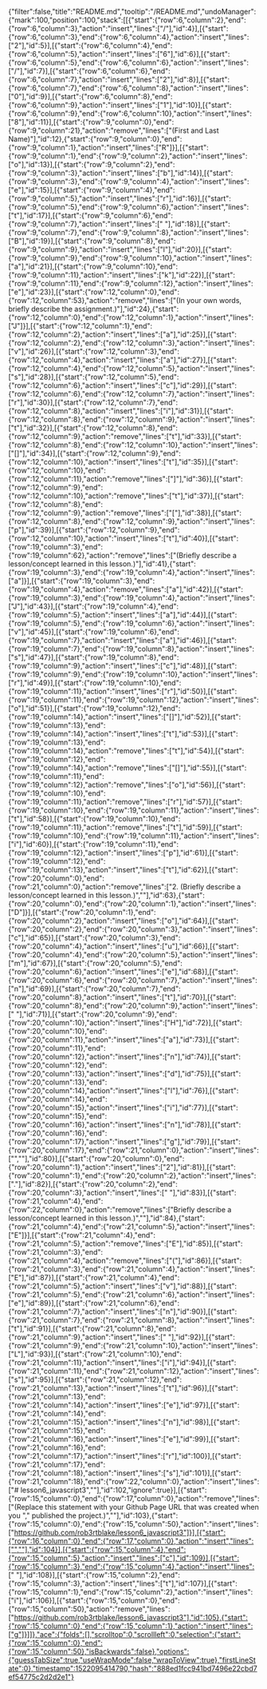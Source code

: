 {"filter":false,"title":"README.md","tooltip":"/README.md","undoManager":{"mark":100,"position":100,"stack":[[{"start":{"row":6,"column":2},"end":{"row":6,"column":3},"action":"insert","lines":["/"],"id":4}],[{"start":{"row":6,"column":3},"end":{"row":6,"column":4},"action":"insert","lines":["2"],"id":5}],[{"start":{"row":6,"column":4},"end":{"row":6,"column":5},"action":"insert","lines":["6"],"id":6}],[{"start":{"row":6,"column":5},"end":{"row":6,"column":6},"action":"insert","lines":["/"],"id":7}],[{"start":{"row":6,"column":6},"end":{"row":6,"column":7},"action":"insert","lines":["2"],"id":8}],[{"start":{"row":6,"column":7},"end":{"row":6,"column":8},"action":"insert","lines":["0"],"id":9}],[{"start":{"row":6,"column":8},"end":{"row":6,"column":9},"action":"insert","lines":["1"],"id":10}],[{"start":{"row":6,"column":9},"end":{"row":6,"column":10},"action":"insert","lines":["8"],"id":11}],[{"start":{"row":9,"column":0},"end":{"row":9,"column":21},"action":"remove","lines":["(First and Last Name)"],"id":12},{"start":{"row":9,"column":0},"end":{"row":9,"column":1},"action":"insert","lines":["R"]}],[{"start":{"row":9,"column":1},"end":{"row":9,"column":2},"action":"insert","lines":["o"],"id":13}],[{"start":{"row":9,"column":2},"end":{"row":9,"column":3},"action":"insert","lines":["b"],"id":14}],[{"start":{"row":9,"column":3},"end":{"row":9,"column":4},"action":"insert","lines":["e"],"id":15}],[{"start":{"row":9,"column":4},"end":{"row":9,"column":5},"action":"insert","lines":["r"],"id":16}],[{"start":{"row":9,"column":5},"end":{"row":9,"column":6},"action":"insert","lines":["t"],"id":17}],[{"start":{"row":9,"column":6},"end":{"row":9,"column":7},"action":"insert","lines":[" "],"id":18}],[{"start":{"row":9,"column":7},"end":{"row":9,"column":8},"action":"insert","lines":["B"],"id":19}],[{"start":{"row":9,"column":8},"end":{"row":9,"column":9},"action":"insert","lines":["l"],"id":20}],[{"start":{"row":9,"column":9},"end":{"row":9,"column":10},"action":"insert","lines":["a"],"id":21}],[{"start":{"row":9,"column":10},"end":{"row":9,"column":11},"action":"insert","lines":["k"],"id":22}],[{"start":{"row":9,"column":11},"end":{"row":9,"column":12},"action":"insert","lines":["e"],"id":23}],[{"start":{"row":12,"column":0},"end":{"row":12,"column":53},"action":"remove","lines":["(In your own words, briefly describe the assignment.)"],"id":24},{"start":{"row":12,"column":0},"end":{"row":12,"column":1},"action":"insert","lines":["J"]}],[{"start":{"row":12,"column":1},"end":{"row":12,"column":2},"action":"insert","lines":["a"],"id":25}],[{"start":{"row":12,"column":2},"end":{"row":12,"column":3},"action":"insert","lines":["v"],"id":26}],[{"start":{"row":12,"column":3},"end":{"row":12,"column":4},"action":"insert","lines":["a"],"id":27}],[{"start":{"row":12,"column":4},"end":{"row":12,"column":5},"action":"insert","lines":["s"],"id":28}],[{"start":{"row":12,"column":5},"end":{"row":12,"column":6},"action":"insert","lines":["c"],"id":29}],[{"start":{"row":12,"column":6},"end":{"row":12,"column":7},"action":"insert","lines":["r"],"id":30}],[{"start":{"row":12,"column":7},"end":{"row":12,"column":8},"action":"insert","lines":["i"],"id":31}],[{"start":{"row":12,"column":8},"end":{"row":12,"column":9},"action":"insert","lines":["t"],"id":32}],[{"start":{"row":12,"column":8},"end":{"row":12,"column":9},"action":"remove","lines":["t"],"id":33}],[{"start":{"row":12,"column":8},"end":{"row":12,"column":10},"action":"insert","lines":["[]"],"id":34}],[{"start":{"row":12,"column":9},"end":{"row":12,"column":10},"action":"insert","lines":["t"],"id":35}],[{"start":{"row":12,"column":10},"end":{"row":12,"column":11},"action":"remove","lines":["]"],"id":36}],[{"start":{"row":12,"column":9},"end":{"row":12,"column":10},"action":"remove","lines":["t"],"id":37}],[{"start":{"row":12,"column":8},"end":{"row":12,"column":9},"action":"remove","lines":["["],"id":38}],[{"start":{"row":12,"column":8},"end":{"row":12,"column":9},"action":"insert","lines":["p"],"id":39}],[{"start":{"row":12,"column":9},"end":{"row":12,"column":10},"action":"insert","lines":["t"],"id":40}],[{"start":{"row":19,"column":3},"end":{"row":19,"column":62},"action":"remove","lines":["(Briefly describe a lesson/concept learned in this lesson.)"],"id":41},{"start":{"row":19,"column":3},"end":{"row":19,"column":4},"action":"insert","lines":["a"]}],[{"start":{"row":19,"column":3},"end":{"row":19,"column":4},"action":"remove","lines":["a"],"id":42}],[{"start":{"row":19,"column":3},"end":{"row":19,"column":4},"action":"insert","lines":["J"],"id":43}],[{"start":{"row":19,"column":4},"end":{"row":19,"column":5},"action":"insert","lines":["a"],"id":44}],[{"start":{"row":19,"column":5},"end":{"row":19,"column":6},"action":"insert","lines":["v"],"id":45}],[{"start":{"row":19,"column":6},"end":{"row":19,"column":7},"action":"insert","lines":["a"],"id":46}],[{"start":{"row":19,"column":7},"end":{"row":19,"column":8},"action":"insert","lines":["s"],"id":47}],[{"start":{"row":19,"column":8},"end":{"row":19,"column":9},"action":"insert","lines":["c"],"id":48}],[{"start":{"row":19,"column":9},"end":{"row":19,"column":10},"action":"insert","lines":["r"],"id":49}],[{"start":{"row":19,"column":10},"end":{"row":19,"column":11},"action":"insert","lines":["r"],"id":50}],[{"start":{"row":19,"column":11},"end":{"row":19,"column":12},"action":"insert","lines":["o"],"id":51}],[{"start":{"row":19,"column":12},"end":{"row":19,"column":14},"action":"insert","lines":["[]"],"id":52}],[{"start":{"row":19,"column":13},"end":{"row":19,"column":14},"action":"insert","lines":["t"],"id":53}],[{"start":{"row":19,"column":13},"end":{"row":19,"column":14},"action":"remove","lines":["t"],"id":54}],[{"start":{"row":19,"column":12},"end":{"row":19,"column":14},"action":"remove","lines":["[]"],"id":55}],[{"start":{"row":19,"column":11},"end":{"row":19,"column":12},"action":"remove","lines":["o"],"id":56}],[{"start":{"row":19,"column":10},"end":{"row":19,"column":11},"action":"remove","lines":["r"],"id":57}],[{"start":{"row":19,"column":10},"end":{"row":19,"column":11},"action":"insert","lines":["t"],"id":58}],[{"start":{"row":19,"column":10},"end":{"row":19,"column":11},"action":"remove","lines":["t"],"id":59}],[{"start":{"row":19,"column":10},"end":{"row":19,"column":11},"action":"insert","lines":["i"],"id":60}],[{"start":{"row":19,"column":11},"end":{"row":19,"column":12},"action":"insert","lines":["p"],"id":61}],[{"start":{"row":19,"column":12},"end":{"row":19,"column":13},"action":"insert","lines":["t"],"id":62}],[{"start":{"row":20,"column":0},"end":{"row":21,"column":0},"action":"remove","lines":["2. (Briefly describe a lesson/concept learned in this lesson.)",""],"id":63},{"start":{"row":20,"column":0},"end":{"row":20,"column":1},"action":"insert","lines":["D"]}],[{"start":{"row":20,"column":1},"end":{"row":20,"column":2},"action":"insert","lines":["o"],"id":64}],[{"start":{"row":20,"column":2},"end":{"row":20,"column":3},"action":"insert","lines":["c"],"id":65}],[{"start":{"row":20,"column":3},"end":{"row":20,"column":4},"action":"insert","lines":["u"],"id":66}],[{"start":{"row":20,"column":4},"end":{"row":20,"column":5},"action":"insert","lines":["m"],"id":67}],[{"start":{"row":20,"column":5},"end":{"row":20,"column":6},"action":"insert","lines":["e"],"id":68}],[{"start":{"row":20,"column":6},"end":{"row":20,"column":7},"action":"insert","lines":["n"],"id":69}],[{"start":{"row":20,"column":7},"end":{"row":20,"column":8},"action":"insert","lines":["t"],"id":70}],[{"start":{"row":20,"column":8},"end":{"row":20,"column":9},"action":"insert","lines":[" "],"id":71}],[{"start":{"row":20,"column":9},"end":{"row":20,"column":10},"action":"insert","lines":["H"],"id":72}],[{"start":{"row":20,"column":10},"end":{"row":20,"column":11},"action":"insert","lines":["a"],"id":73}],[{"start":{"row":20,"column":11},"end":{"row":20,"column":12},"action":"insert","lines":["n"],"id":74}],[{"start":{"row":20,"column":12},"end":{"row":20,"column":13},"action":"insert","lines":["d"],"id":75}],[{"start":{"row":20,"column":13},"end":{"row":20,"column":14},"action":"insert","lines":["l"],"id":76}],[{"start":{"row":20,"column":14},"end":{"row":20,"column":15},"action":"insert","lines":["i"],"id":77}],[{"start":{"row":20,"column":15},"end":{"row":20,"column":16},"action":"insert","lines":["n"],"id":78}],[{"start":{"row":20,"column":16},"end":{"row":20,"column":17},"action":"insert","lines":["g"],"id":79}],[{"start":{"row":20,"column":17},"end":{"row":21,"column":0},"action":"insert","lines":["",""],"id":80}],[{"start":{"row":20,"column":0},"end":{"row":20,"column":1},"action":"insert","lines":["2"],"id":81}],[{"start":{"row":20,"column":1},"end":{"row":20,"column":2},"action":"insert","lines":["."],"id":82}],[{"start":{"row":20,"column":2},"end":{"row":20,"column":3},"action":"insert","lines":[" "],"id":83}],[{"start":{"row":21,"column":4},"end":{"row":22,"column":0},"action":"remove","lines":["Briefly describe a lesson/concept learned in this lesson.)",""],"id":84},{"start":{"row":21,"column":4},"end":{"row":21,"column":5},"action":"insert","lines":["E"]}],[{"start":{"row":21,"column":4},"end":{"row":21,"column":5},"action":"remove","lines":["E"],"id":85}],[{"start":{"row":21,"column":3},"end":{"row":21,"column":4},"action":"remove","lines":["("],"id":86}],[{"start":{"row":21,"column":3},"end":{"row":21,"column":4},"action":"insert","lines":["E"],"id":87}],[{"start":{"row":21,"column":4},"end":{"row":21,"column":5},"action":"insert","lines":["v"],"id":88}],[{"start":{"row":21,"column":5},"end":{"row":21,"column":6},"action":"insert","lines":["e"],"id":89}],[{"start":{"row":21,"column":6},"end":{"row":21,"column":7},"action":"insert","lines":["n"],"id":90}],[{"start":{"row":21,"column":7},"end":{"row":21,"column":8},"action":"insert","lines":["t"],"id":91}],[{"start":{"row":21,"column":8},"end":{"row":21,"column":9},"action":"insert","lines":[" "],"id":92}],[{"start":{"row":21,"column":9},"end":{"row":21,"column":10},"action":"insert","lines":["L"],"id":93}],[{"start":{"row":21,"column":10},"end":{"row":21,"column":11},"action":"insert","lines":["i"],"id":94}],[{"start":{"row":21,"column":11},"end":{"row":21,"column":12},"action":"insert","lines":["s"],"id":95}],[{"start":{"row":21,"column":12},"end":{"row":21,"column":13},"action":"insert","lines":["t"],"id":96}],[{"start":{"row":21,"column":13},"end":{"row":21,"column":14},"action":"insert","lines":["e"],"id":97}],[{"start":{"row":21,"column":14},"end":{"row":21,"column":15},"action":"insert","lines":["n"],"id":98}],[{"start":{"row":21,"column":15},"end":{"row":21,"column":16},"action":"insert","lines":["e"],"id":99}],[{"start":{"row":21,"column":16},"end":{"row":21,"column":17},"action":"insert","lines":["r"],"id":100}],[{"start":{"row":21,"column":17},"end":{"row":21,"column":18},"action":"insert","lines":["s"],"id":101}],[{"start":{"row":21,"column":18},"end":{"row":22,"column":0},"action":"insert","lines":["# lesson6_javascript3",""],"id":102,"ignore":true}],[{"start":{"row":15,"column":0},"end":{"row":17,"column":0},"action":"remove","lines":["(Replace this statement with your Github Page URL that was created when you "," published the project.)",""],"id":103},{"start":{"row":15,"column":0},"end":{"row":15,"column":50},"action":"insert","lines":["https://github.com/rob3rtblake/lesson6_javascript3"]}],[{"start":{"row":16,"column":0},"end":{"row":17,"column":0},"action":"insert","lines":["",""],"id":104}],[{"start":{"row":15,"column":4},"end":{"row":15,"column":5},"action":"insert","lines":["c"],"id":109}],[{"start":{"row":15,"column":3},"end":{"row":15,"column":4},"action":"insert","lines":[" "],"id":108}],[{"start":{"row":15,"column":2},"end":{"row":15,"column":3},"action":"insert","lines":["t"],"id":107}],[{"start":{"row":15,"column":1},"end":{"row":15,"column":2},"action":"insert","lines":["i"],"id":106}],[{"start":{"row":15,"column":0},"end":{"row":15,"column":50},"action":"remove","lines":["https://github.com/rob3rtblake/lesson6_javascript3"],"id":105},{"start":{"row":15,"column":0},"end":{"row":15,"column":1},"action":"insert","lines":["g"]}]]},"ace":{"folds":[],"scrolltop":0,"scrollleft":0,"selection":{"start":{"row":15,"column":0},"end":{"row":15,"column":50},"isBackwards":false},"options":{"guessTabSize":true,"useWrapMode":false,"wrapToView":true},"firstLineState":0},"timestamp":1522095414790,"hash":"888ed1fcc941bd7496e22cbd7ef54775c2d2d2e1"}